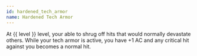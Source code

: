 ```yaml
---
id: hardened_tech_armor
name: Hardened Tech Armor
---
```

At {{ level }} level, your able to shrug off hits that would normally devastate others. While your tech armor
is active, you have +1 AC and any critical hit against you becomes a normal hit.
